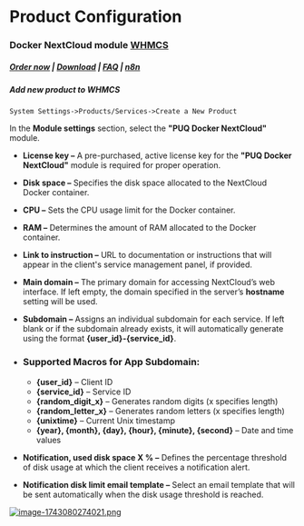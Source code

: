 # Product Configuration

### Docker NextCloud module **[WHMCS](https://puqcloud.com/link.php?id=77)** 

##### [Order now](https://puqcloud.com/whmcs-module-docker-nextcloud.php) | [Download](https://download.puqcloud.com/WHMCS/servers/PUQ_WHMCS-Docker-NextCloud/) | [FAQ](https://faq.puqcloud.com/) | [n8n](https://puqcloud.com/link.php?id=117)

##### Add new product to WHMCS

```
System Settings->Products/Services->Create a New Product
```

In the **Module settings** section, select the **"PUQ Docker NextCloud"** module.

- **License key –** A pre-purchased, active license key for the **"PUQ Docker NextCloud"** module is required for proper operation.
- **Disk space –** Specifies the disk space allocated to the NextCloud Docker container.
- **CPU –** Sets the CPU usage limit for the Docker container.
- **RAM –** Determines the amount of RAM allocated to the Docker container.
- **Link to instruction –** URL to documentation or instructions that will appear in the client's service management panel, if provided.
- **Main domain –** The primary domain for accessing NextCloud’s web interface. If left empty, the domain specified in the server’s **hostname** setting will be used.
- **Subdomain –** Assigns an individual subdomain for each service. If left blank or if the subdomain already exists, it will automatically generate using the format **{user\_id}-{service\_id}**.
- ### Supported Macros for **App Subdomain**:
    
    
    - **{user\_id}** – Client ID
    - **{service\_id}** – Service ID
    - **{random\_digit\_x}** – Generates random digits (x specifies length)
    - **{random\_letter\_x}** – Generates random letters (x specifies length)
    - **{unixtime}** – Current Unix timestamp
    - **{year}, {month}, {day}, {hour}, {minute}, {second}** – Date and time values
- **Notification, used disk space X % –** Defines the percentage threshold of disk usage at which the client receives a notification alert.
- **Notification disk limit email template –** Select an email template that will be sent automatically when the disk usage threshold is reached.

[![image-1743080274021.png](https://doc.puq.info/uploads/images/gallery/2025-03/scaled-1680-/image-1743080274021.png)](https://doc.puq.info/uploads/images/gallery/2025-03/image-1743080274021.png)